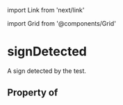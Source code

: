 import Link from 'next/link'
  
import Grid from '@components/Grid'

# signDetected

A sign detected by the test.

## Property of



